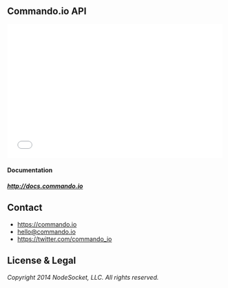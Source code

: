 Commando.io API
---------------

<iframe src="//player.vimeo.com/video/107547330?title=0&amp;byline=0&amp;portrait=0" width="500" height="311" frameborder="0" webkitallowfullscreen mozallowfullscreen allowfullscreen></iframe>

#### Documentation
##### http://docs.commando.io

Contact
-------

+ https://commando.io
+ hello@commando.io
+ https://twitter.com/commando_io

License & Legal
---------------

*Copyright 2014 NodeSocket, LLC.*
*All rights reserved.*
